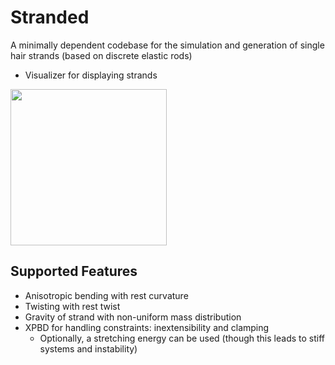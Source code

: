 # Stranded
A minimally dependent codebase for the simulation 
and generation of single hair strands (based on discrete elastic rods)

- Visualizer for displaying strands
<img src="https://github.com/user-attachments/assets/b7ef05b3-ed7e-4fd1-88b4-89085812bbd1" width="250">





## Supported Features
- Anisotropic bending with rest curvature
- Twisting with rest twist
- Gravity of strand with non-uniform mass distribution
- XPBD for handling constraints: inextensibility and clamping
  - Optionally, a stretching energy can be used (though this leads to stiff systems and instability)
